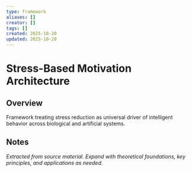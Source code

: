 ```yaml
---
type: framework
aliases: []
creator: []
tags: []
created: 2025-10-20
updated: 2025-10-20
---
```


# Stress-Based Motivation Architecture

## Overview

Framework treating stress reduction as universal driver of intelligent behavior across biological and artificial systems.

## Notes

*Extracted from source material. Expand with theoretical foundations, key principles, and applications as needed.*
